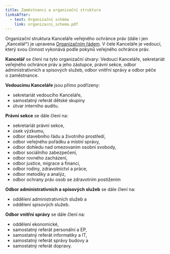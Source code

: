 ```yaml
---
title: Zaměstnanci a organizační struktura
linksAfter:
  - text: Organizační schéma
    link: organizacni_schema.pdf
---
```

<p>Organizační struktura Kanceláře veřejného ochránce práv (dále i&nbsp;jen &bdquo;Kancelář&ldquo;) je upravena&nbsp;<a href="/organizacni-rad/">Organizačním řádem</a>. V&nbsp;čele Kanceláře je vedoucí, který svou činnost vykonává podle pokynů veřejného ochránce práv.</p>

<p><strong>Kancelář</strong>&nbsp;se člení na&nbsp;tyto organizační útvary: Vedoucí Kanceláře, sekretariát veřejného ochránce práv a&nbsp;jeho zástupce, právní sekce, odbor administrativních a&nbsp;spisových služeb, odbor vnitřní správy a&nbsp;odbor péče o&nbsp;zaměstnance.</p>

<p><strong>Vedoucímu Kanceláře</strong>&nbsp;jsou přímo podřízeny:</p>

<ul>
	<li>sekretariát vedoucího Kanceláře,</li>
	<li>samostatný referát dětské skupiny</li>
	<li>útvar interního auditu.</li>
</ul>

<p><strong>Právní sekce</strong>&nbsp;se dále člení na:</p>

<ul>
	<li>sekretariát právní sekce,</li>
	<li>úsek výzkumu,</li>
	<li>odbor stavebního řádu a&nbsp;životního prostředí,</li>
	<li>odbor veřejného pořádku a&nbsp;místní správy,</li>
	<li>odbor dohledu nad omezovaním osobní svobody,</li>
	<li>odbor sociálního zabezpečení,</li>
	<li>odbor rovného zacházení,</li>
	<li>odbor justice, migrace a&nbsp;financí,</li>
	<li>odbor rodiny, zdravotnictví a&nbsp;práce,</li>
	<li>odbor metodiky a&nbsp;analýz,</li>
	<li>odbor ochrany práv osob se zdravotním postižením</li>
</ul>

<p><strong>Odbor administrativních a&nbsp;spisových služeb</strong>&nbsp;se dále člení na:</p>

<ul>
	<li>oddělení administrativních služeb a</li>
	<li>oddělení spisových služeb.</li>
</ul>

<p><strong>Odbor vnitřní správy</strong>&nbsp;se dále člení na:</p>

<ul>
	<li>oddělení ekonomické,</li>
	<li>samostatný referát personální a&nbsp;EP,</li>
	<li>samostatný referát informatiky a&nbsp;IT,</li>
	<li>samostatný referát správy budovy a</li>
	<li>samostatný referát dopravy.</li>
</ul>

<p>&nbsp;</p>
